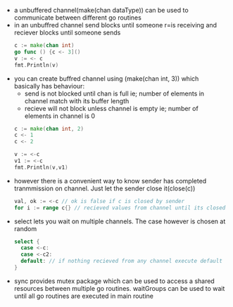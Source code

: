 - a unbuffered channel(make(chan dataType)) can be used to communicate between different go routines
- in an unbuffred channel send blocks until someone r=is receiving and reciever blocks until someone sends   
  ```go
  c := make(chan int)
  go func () {c <- 3]()
  v := <- c
  fmt.Println(v)
  ```
- you can create buffred channel using (make(chan int, 3)) which basically has behaviour:
  - send is not blocked until chan is full ie; number of elements in channel match with its buffer length
  - recieve will not block unless channel is empty ie; number of elements in channel is 0   
  ```go
  c := make(chan int, 2)
  c <- 1
  c <- 2
  
  v := <-c
  v1 := <-c
  fmt.Println(v,v1)
  ```
- however there is a convenient way to know sender has completed tranmmission on channel. Just let the sender close it(close(c))
  ```go
  val, ok := <-c // ok is false if c is closed by sender
  for i := range c{} // recieved values from channel until its closed. then loop is auto terminated
  ```
- select lets you wait on multiple channels. The case however is chosen at random   
  ```go
  select {
    case <-c:
    case <-c2:
    default: // if nothing recieved from any channel execute default case
  }
  ```
- sync provides mutex package which can be used to access a shared resources between multiple go routines. waitGroups can be used to wait until all go routines are executed in main routine